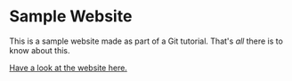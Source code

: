 # Sample Website

This is a sample website made as part of a Git tutorial.
That's *all* there is to know about this.

[Have a look at the website here.](https://adugue.github.io/website/)
